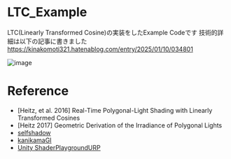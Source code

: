 # LTC_Example
LTC(Linearly Transformed Cosine)の実装をしたExample Codeです
技術的詳細は以下の記事に書きました
https://kinakomoti321.hatenablog.com/entry/2025/01/10/034801

![image](https://github.com/user-attachments/assets/88eef989-8eda-4de6-9495-45350f128ed2)


# Reference
- [Heitz, et al. 2016] Real-Time Polygonal-Light Shading with Linearly Transformed Cosines
- [Heitz 2017] Geometric Derivation of the Irradiance of Polygonal Lights
- [selfshadow](https://blog.selfshadow.com/publications/s2016-advances/)
- [kanikamaGI](https://github.com/shivaduke28/kanikama)
- [Unity ShaderPlaygroundURP](https://github.com/gam0022/ShaderPlaygroundURP)
